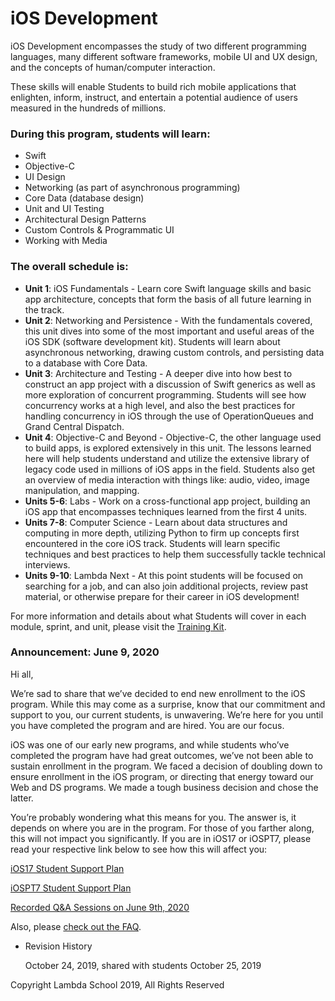 # iOS Development

iOS Development encompasses the study of two different programming languages, many different software frameworks, mobile UI and UX design, and the concepts of human/computer interaction.

These skills will enable Students to build rich mobile applications that enlighten, inform, instruct, and entertain a potential audience of users measured in the hundreds of millions.

### During this program, students will learn:

- Swift
- Objective-C
- UI Design
- Networking (as part of asynchronous programming)
- Core Data (database design)
- Unit and UI Testing
- Architectural Design Patterns
- Custom Controls & Programmatic UI
- Working with Media

### The overall schedule is:

- **Unit 1**: iOS Fundamentals - Learn core Swift language skills and basic app architecture, concepts that form the basis of all future learning in the track.
- **Unit 2**: Networking and Persistence - With the fundamentals covered, this unit dives into some of the most important and useful areas of the iOS SDK (software development kit). Students will learn about asynchronous networking, drawing custom controls, and persisting data to a database with Core Data.
- **Unit 3**: Architecture and Testing - A deeper dive into how best to construct an app project with a discussion of Swift generics as well as more exploration of concurrent programming. Students will see how concurrency works at a high level, and also the best practices for handling concurrency in iOS through the use of OperationQueues and Grand Central Dispatch.
- **Unit 4**: Objective-C and Beyond - Objective-C, the other language used to build apps, is explored extensively in this unit. The lessons learned here will help students understand and utilize the extensive library of legacy code used in millions of iOS apps in the field. Students also get an overview of media interaction with things like: audio, video, image manipulation, and mapping.
- **Units 5-6**: Labs - Work on a cross-functional app project, building an iOS app that encompasses techniques learned from the first 4 units.
- **Units 7-8**: Computer Science - Learn about data structures and computing in more depth, utilizing Python to firm up concepts first encountered in the core iOS track. Students will learn specific techniques and best practices to help them successfully tackle technical interviews.
- **Units 9-10**: Lambda Next - At this point students will be focused on searching for a job, and can also join additional projects, review past material, or otherwise prepare for their career in iOS development!

For more information and details about what Students will cover in each module, sprint, and unit, please visit the [Training Kit](http://learn.lambdaschool.com).

### **Announcement: June 9, 2020**

Hi all,

We’re sad to share that we’ve decided to end new enrollment to the iOS program. While this may come as a surprise, know that our commitment and support to you, our current students, is unwavering. We’re here for you until you have completed the program and are hired. You are our focus.

iOS was one of our early new programs, and while students who’ve completed the program have had great outcomes, we’ve not been able to sustain enrollment in the program. We faced a decision of doubling down to ensure enrollment in the iOS program, or directing that energy toward our Web and DS programs. We made a tough business decision and chose the latter.

You’re probably wondering what this means for you. The answer is, it depends on where you are in the program. For those of you farther along, this will not impact you significantly. If you are in iOS17 or iOSPT7, please read your respective link below to see how this will affect you:

[iOS17 Student Support Plan](https://www.notion.so/iOS17-Student-Support-Plan-dc8569e133454797ad341fef3bd3923d)

[iOSPT7 Student Support Plan](https://www.notion.so/iOSPT7-Student-Support-Plan-a10f8ec7558a43d5831aade33423c4a4)

[Recorded Q&A Sessions on June 9th, 2020](iOS%20Development%20c5be9742241945db84c25eddd103360f/Recorded%20Q&A%20Sessions%20on%20June%209th,%202020%201a44f85815ac476fa6a2888d0e78c201.md)

Also, please [check out the FAQ](https://www.notion.so/5fe0772ece054634993248dcd583ce3b).

- Revision History
    
    October 24, 2019, shared with students October 25, 2019
    

Copyright Lambda School 2019, All Rights Reserved